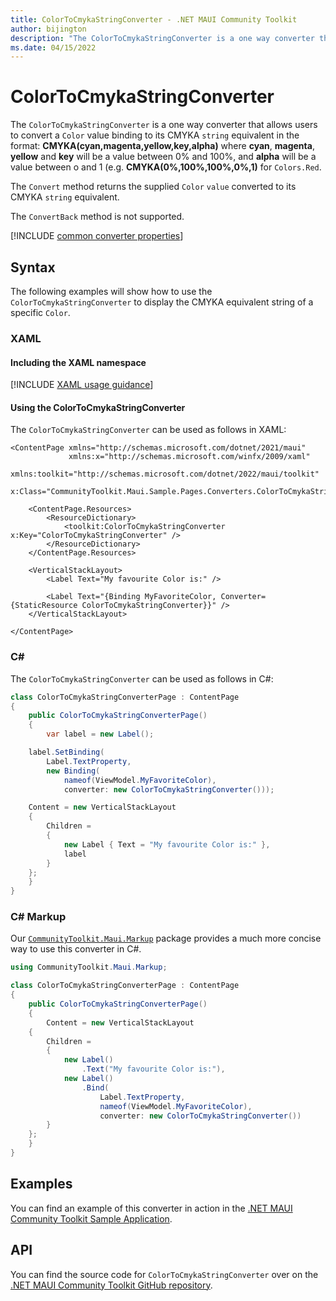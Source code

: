 ```yaml
---
title: ColorToCmykaStringConverter - .NET MAUI Community Toolkit
author: bijington
description: "The ColorToCmykaStringConverter is a one way converter that allows users to convert a Color value binding to its CMYKA string equivalent."
ms.date: 04/15/2022
---
```


# ColorToCmykaStringConverter

The `ColorToCmykaStringConverter` is a one way converter that allows users to convert a `Color` value binding to its CMYKA `string` equivalent in the format: **CMYKA(cyan,magenta,yellow,key,alpha)** where **cyan**, **magenta**, **yellow** and **key** will be a value between 0% and 100%, and **alpha** will be a value between o and 1 (e.g. **CMYKA(0%,100%,100%,0%,1)** for `Colors.Red`.

The `Convert` method returns the supplied `Color` `value` converted to its CMYKA `string` equivalent.

The `ConvertBack` method is not supported.

[!INCLUDE [common converter properties](../includes/communitytoolkit-converter.md)]

## Syntax

The following examples will show how to use the `ColorToCmykaStringConverter` to display the CMYKA equivalent string of a specific `Color`.

### XAML

#### Including the XAML namespace

[!INCLUDE [XAML usage guidance](../includes/xaml-usage.md)]

#### Using the ColorToCmykaStringConverter

The `ColorToCmykaStringConverter` can be used as follows in XAML:

```xaml
<ContentPage xmlns="http://schemas.microsoft.com/dotnet/2021/maui"
             xmlns:x="http://schemas.microsoft.com/winfx/2009/xaml"
             xmlns:toolkit="http://schemas.microsoft.com/dotnet/2022/maui/toolkit"
             x:Class="CommunityToolkit.Maui.Sample.Pages.Converters.ColorToCmykaStringConverterPage">

    <ContentPage.Resources>
        <ResourceDictionary>
            <toolkit:ColorToCmykaStringConverter x:Key="ColorToCmykaStringConverter" />
        </ResourceDictionary>
    </ContentPage.Resources>

    <VerticalStackLayout>
        <Label Text="My favourite Color is:" />

        <Label Text="{Binding MyFavoriteColor, Converter={StaticResource ColorToCmykaStringConverter}}" />
    </VerticalStackLayout>

</ContentPage>
```

### C#

The `ColorToCmykaStringConverter` can be used as follows in C#:

```csharp
class ColorToCmykaStringConverterPage : ContentPage
{
    public ColorToCmykaStringConverterPage()
    {
        var label = new Label();

	label.SetBinding(
		Label.TextProperty,
		new Binding(
			nameof(ViewModel.MyFavoriteColor),
			converter: new ColorToCmykaStringConverter()));

	Content = new VerticalStackLayout
	{
		Children =
		{
			new Label { Text = "My favourite Color is:" },
			label
		}
	};
    }
}
```

### C# Markup

Our [`CommunityToolkit.Maui.Markup`](../markup/markup.md) package provides a much more concise way to use this converter in C#.

```csharp
using CommunityToolkit.Maui.Markup;

class ColorToCmykaStringConverterPage : ContentPage
{
    public ColorToCmykaStringConverterPage()
    {
        Content = new VerticalStackLayout
	{
		Children =
		{
			new Label()
				.Text("My favourite Color is:"),
			new Label()
				.Bind(
					Label.TextProperty,
					nameof(ViewModel.MyFavoriteColor),
					converter: new ColorToCmykaStringConverter())
		}
	};
    }
}
```

## Examples

You can find an example of this converter in action in the [.NET MAUI Community Toolkit Sample Application](https://github.com/CommunityToolkit/Maui/blob/main/samples/CommunityToolkit.Maui.Sample/Pages/Converters/ColorsConverterPage.xaml).

## API

You can find the source code for `ColorToCmykaStringConverter` over on the [.NET MAUI Community Toolkit GitHub repository](https://github.com/CommunityToolkit/Maui/blob/main/src/CommunityToolkit.Maui/Converters/ColorToStringConverter.shared.cs).

